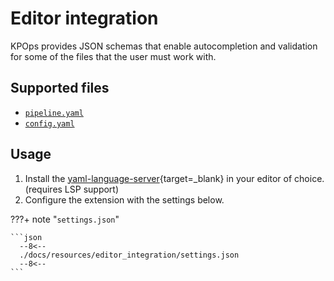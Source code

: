 # Editor integration

KPOps provides JSON schemas that enable autocompletion and validation for some of the files that the user must work with.

## Supported files

- [`pipeline.yaml`](/user/references/components)
- [`config.yaml`](/user/references/config)

## Usage

1. Install the
[yaml-language-server](https://github.com/redhat-developer/yaml-language-server#clients){target=_blank} in your editor of choice. (requires LSP support)
2. Configure the extension with the settings below.

???+ note "`settings.json`"

    ```json
      --8<--
      ./docs/resources/editor_integration/settings.json
      --8<--
    ```
